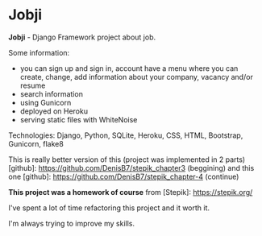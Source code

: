 # 								Jobji

**Jobji** - Django Framework project about job.

Some information:
- you can sign up and sign in, account have a menu where you can create, change, add information about your company, vacancy and/or resume
- search information
- using Gunicorn
- deployed on Heroku
- serving static files with WhiteNoise

Technologies: Django, Python, SQLite, Heroku, CSS, HTML, Bootstrap, Gunicorn, flake8

This is really better version of this (project was implemented in 2 parts) [github]: https://github.com/DenisB7/stepik_chapter3 (beggining) and this one [github]: https://github.com/DenisB7/stepik_chapter-4 (continue)

**This project was a homework of course** from [Stepik]: https://stepik.org/


I've spent a lot of time refactoring this project and it worth it.

I'm always trying to improve my skills.
